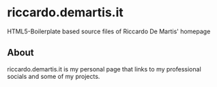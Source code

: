 riccardo.demartis.it
====================
HTML5-Boilerplate based source files of Riccardo De Martis' homepage

## About
riccardo.demartis.it is my personal page that links to my professional socials and some of my projects.




